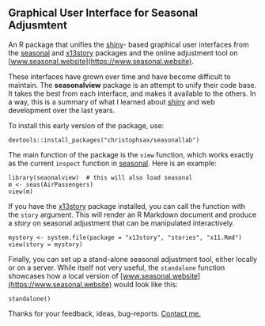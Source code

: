 Graphical User Interface for Seasonal Adjusmtent
------------------------------------------------

An R package that unifies the [shiny](https://cran.r-project.org/package=shiny)-
based graphical user interfaces from the
[seasonal](https://cran.r-project.org/package=seasonal) and
[x13story](https://github.com/christophsax/x13story) packages and the online
adjustment tool on [www.seasonal.website](https://www.seasonal.website).

These interfaces have grown over time and have become difficult to maintain. The
**seasonalview** package is an attempt to unify their code base. It  takes the
best from each interface, and makes it available to the others. In a way, this
is a summary of what I learned about
[shiny](https://cran.r-project.org/package=shiny) and web development over the
last years.

To install this early version of the package, use:

    devtools::install_packages("christophsax/seasonallab")

The main function of the package is the `view` function, which works exactly as
the current `inspect` function in
[seasonal](https://cran.r-project.org/package=seasonal). Here is an example:

    library(seaonalview)  # this will also load seasonal
    m <- seas(AirPassengers)
    view(m)

If you have the [x13story](https://github.com/christophsax/x13story) package
installed, you can call the function with the `story` argument. This will render
an R Markdown document and produce a *story* on seasonal adjustment that can be
manipulated interactively.

    mystory <- system.file(package = "x13story", "stories", "x11.Rmd")
    view(story = mystory)

Finally, you can set up a stand-alone seasonal adjustment tool, either locally
or on a server. While itself not very useful, the `standalone` function
showcases how a local version of
[www.seasonal.website](https://www.seasonal.website) would look like this:

    standalone()

Thanks for your feedback, ideas, bug-reports. 
[Contact me.](mailto:christoph.sax@gmail.com)
